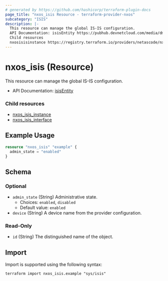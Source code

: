 ```yaml
---
# generated by https://github.com/hashicorp/terraform-plugin-docs
page_title: "nxos_isis Resource - terraform-provider-nxos"
subcategory: "ISIS"
description: |-
  This resource can manage the global IS-IS configuration.
  API Documentation: isisEntity https://pubhub.devnetcloud.com/media/dme-docs-10-2-2/docs/Routing%20and%20Forwarding/isis:Entity/
  Child resources
  nxosisisinstance https://registry.terraform.io/providers/netascode/nxos/latest/docs/resources/isis_instancenxosisisinterface https://registry.terraform.io/providers/netascode/nxos/latest/docs/resources/isis_interface
---
```


# nxos_isis (Resource)

This resource can manage the global IS-IS configuration.

- API Documentation: [isisEntity](https://pubhub.devnetcloud.com/media/dme-docs-10-2-2/docs/Routing%20and%20Forwarding/isis:Entity/)

### Child resources

- [nxos_isis_instance](https://registry.terraform.io/providers/netascode/nxos/latest/docs/resources/isis_instance)
- [nxos_isis_interface](https://registry.terraform.io/providers/netascode/nxos/latest/docs/resources/isis_interface)

## Example Usage

```terraform
resource "nxos_isis" "example" {
  admin_state = "enabled"
}
```

<!-- schema generated by tfplugindocs -->
## Schema

### Optional

- `admin_state` (String) Administrative state.
  - Choices: `enabled`, `disabled`
  - Default value: `enabled`
- `device` (String) A device name from the provider configuration.

### Read-Only

- `id` (String) The distinguished name of the object.

## Import

Import is supported using the following syntax:

```shell
terraform import nxos_isis.example "sys/isis"
```
